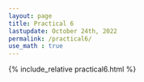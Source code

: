 ```yaml
---
layout: page
title: Practical 6
lastupdate: October 24th, 2022
permalink: /practical6/
use_math : true
---
```


{% include_relative practical6.html %}
